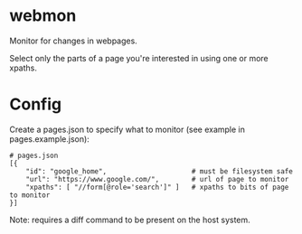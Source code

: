 # webmon

Monitor for changes in webpages. 

Select only the parts of a page you're interested in using one or more xpaths.

# Config

Create a pages.json to specify what to monitor (see example in pages.example.json):

```
# pages.json
[{ 
    "id": "google_home",                     # must be filesystem safe
    "url": "https://www.google.com/",        # url of page to monitor
    "xpaths": [ "//form[@role='search']" ]   # xpaths to bits of page to monitor
}]
```

Note: requires a diff command to be present on the host system.